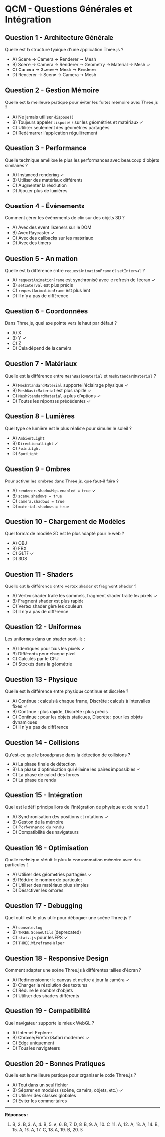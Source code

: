 # QCM - Questions Générales et Intégration

## Question 1 - Architecture Générale
Quelle est la structure typique d'une application Three.js ?
- A) Scene → Camera → Renderer → Mesh
- B) Scene → Camera → Renderer → Geometry → Material → Mesh ✓
- C) Camera → Scene → Mesh → Renderer
- D) Renderer → Scene → Camera → Mesh

## Question 2 - Gestion Mémoire
Quelle est la meilleure pratique pour éviter les fuites mémoire avec Three.js ?
- A) Ne jamais utiliser `dispose()`
- B) Toujours appeler `dispose()` sur les géométries et matériaux ✓
- C) Utiliser seulement des géométries partagées
- D) Redémarrer l'application régulièrement

## Question 3 - Performance
Quelle technique améliore le plus les performances avec beaucoup d'objets similaires ?
- A) Instanced rendering ✓
- B) Utiliser des matériaux différents
- C) Augmenter la résolution
- D) Ajouter plus de lumières

## Question 4 - Événements
Comment gérer les événements de clic sur des objets 3D ?
- A) Avec des event listeners sur le DOM
- B) Avec Raycaster ✓
- C) Avec des callbacks sur les matériaux
- D) Avec des timers

## Question 5 - Animation
Quelle est la différence entre `requestAnimationFrame` et `setInterval` ?
- A) `requestAnimationFrame` est synchronisé avec le refresh de l'écran ✓
- B) `setInterval` est plus précis
- C) `requestAnimationFrame` est plus lent
- D) Il n'y a pas de différence

## Question 6 - Coordonnées
Dans Three.js, quel axe pointe vers le haut par défaut ?
- A) X
- B) Y ✓
- C) Z
- D) Cela dépend de la caméra

## Question 7 - Matériaux
Quelle est la différence entre `MeshBasicMaterial` et `MeshStandardMaterial` ?
- A) `MeshStandardMaterial` supporte l'éclairage physique ✓
- B) `MeshBasicMaterial` est plus rapide ✓
- C) `MeshStandardMaterial` a plus d'options ✓
- D) Toutes les réponses précédentes ✓

## Question 8 - Lumières
Quel type de lumière est le plus réaliste pour simuler le soleil ?
- A) `AmbientLight`
- B) `DirectionalLight` ✓
- C) `PointLight`
- D) `SpotLight`

## Question 9 - Ombres
Pour activer les ombres dans Three.js, que faut-il faire ?
- A) `renderer.shadowMap.enabled = true` ✓
- B) `scene.shadows = true`
- C) `camera.shadows = true`
- D) `material.shadows = true`

## Question 10 - Chargement de Modèles
Quel format de modèle 3D est le plus adapté pour le web ?
- A) OBJ
- B) FBX
- C) GLTF ✓
- D) 3DS

## Question 11 - Shaders
Quelle est la différence entre vertex shader et fragment shader ?
- A) Vertex shader traite les sommets, fragment shader traite les pixels ✓
- B) Fragment shader est plus rapide
- C) Vertex shader gère les couleurs
- D) Il n'y a pas de différence

## Question 12 - Uniformes
Les uniformes dans un shader sont-ils :
- A) Identiques pour tous les pixels ✓
- B) Différents pour chaque pixel
- C) Calculés par le CPU
- D) Stockés dans la géométrie

## Question 13 - Physique
Quelle est la différence entre physique continue et discrète ?
- A) Continue : calculs à chaque frame, Discrète : calculs à intervalles fixes ✓
- B) Continue : plus rapide, Discrète : plus précis
- C) Continue : pour les objets statiques, Discrète : pour les objets dynamiques
- D) Il n'y a pas de différence

## Question 14 - Collisions
Qu'est-ce que le broadphase dans la détection de collisions ?
- A) La phase finale de détection
- B) La phase d'optimisation qui élimine les paires impossibles ✓
- C) La phase de calcul des forces
- D) La phase de rendu

## Question 15 - Intégration
Quel est le défi principal lors de l'intégration de physique et de rendu ?
- A) Synchronisation des positions et rotations ✓
- B) Gestion de la mémoire
- C) Performance du rendu
- D) Compatibilité des navigateurs

## Question 16 - Optimisation
Quelle technique réduit le plus la consommation mémoire avec des particules ?
- A) Utiliser des géométries partagées ✓
- B) Réduire le nombre de particules
- C) Utiliser des matériaux plus simples
- D) Désactiver les ombres

## Question 17 - Debugging
Quel outil est le plus utile pour déboguer une scène Three.js ?
- A) `console.log`
- B) `THREE.SceneUtils` (deprecated)
- C) `stats.js` pour les FPS ✓
- D) `THREE.WireframeHelper`

## Question 18 - Responsive Design
Comment adapter une scène Three.js à différentes tailles d'écran ?
- A) Redimensionner le canvas et mettre à jour la caméra ✓
- B) Changer la résolution des textures
- C) Réduire le nombre d'objets
- D) Utiliser des shaders différents

## Question 19 - Compatibilité
Quel navigateur supporte le mieux WebGL ?
- A) Internet Explorer
- B) Chrome/Firefox/Safari modernes ✓
- C) Edge uniquement
- D) Tous les navigateurs

## Question 20 - Bonnes Pratiques
Quelle est la meilleure pratique pour organiser le code Three.js ?
- A) Tout dans un seul fichier
- B) Séparer en modules (scène, caméra, objets, etc.) ✓
- C) Utiliser des classes globales
- D) Éviter les commentaires

---

**Réponses :**
1. B, 2. B, 3. A, 4. B, 5. A, 6. B, 7. D, 8. B, 9. A, 10. C, 11. A, 12. A, 13. A, 14. B, 15. A, 16. A, 17. C, 18. A, 19. B, 20. B
